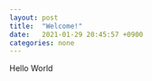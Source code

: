 ```yaml
---
layout: post
title:  "Welcome!"
date:   2021-01-29 20:45:57 +0900
categories: none
---
```


Hello World
